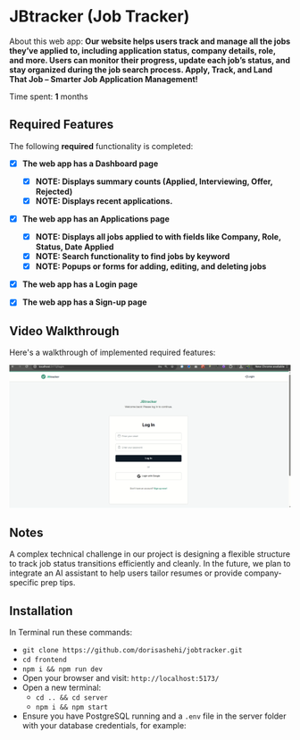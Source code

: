 # JBtracker (Job Tracker)

About this web app: **Our website helps users track and manage all the jobs they’ve applied to, including application status, company details, role, and more. Users can monitor their progress, update each job’s status, and stay organized during the job search process. Apply, Track, and Land That Job – Smarter Job Application Management!**

Time spent: **1** months

## Required Features

The following **required** functionality is completed:

- [x] **The web app has a Dashboard page**

  - [x] **NOTE: Displays summary counts (Applied, Interviewing, Offer, Rejected)**
  - [x] **NOTE: Displays recent applications.**

- [x] **The web app has an Applications page**

  - [x] **NOTE: Displays all jobs applied to with fields like Company, Role, Status, Date Applied**
  - [x] **NOTE: Search functionality to find jobs by keyword**
  - [x] **NOTE: Popups or forms for adding, editing, and deleting jobs**

- [x] **The web app has a Login page**
- [x] **The web app has a Sign-up page**

## Video Walkthrough

Here's a walkthrough of implemented required features:

<img src='https://github.com/dorisashehi/jobtracker/blob/main/frontend/src/assets/JB-tracker.gif' title='Video Walkthrough' width='' alt='Video Walkthrough' />

## Notes

A complex technical challenge in our project is designing a flexible structure to track job status transitions efficiently and cleanly. In the future, we plan to integrate an AI assistant to help users tailor resumes or provide company-specific prep tips.

## Installation

In Terminal run these commands:

- `git clone https://github.com/dorisashehi/jobtracker.git`
- `cd frontend`
- `npm i && npm run dev`
- Open your browser and visit: `http://localhost:5173/`
- Open a new terminal:
  - `cd .. && cd server`
  - `npm i && npm start`
- Ensure you have PostgreSQL running and a `.env` file in the server folder with your database credentials, for example:
